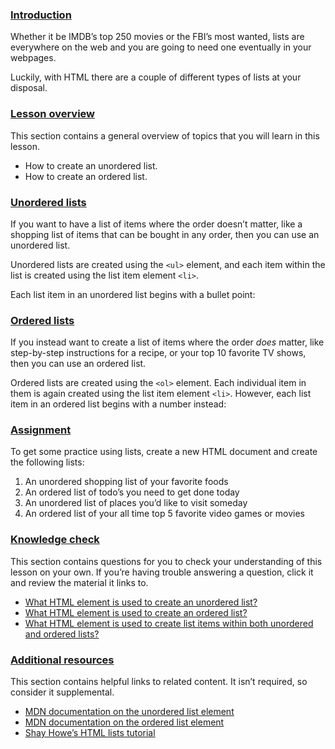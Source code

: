 ### [Introduction](https://www.theodinproject.com/lessons/foundations-lists#introduction)

Whether it be IMDB’s top 250 movies or the FBI’s most wanted, lists are everywhere on the web and you are going to need one eventually in your webpages.

Luckily, with HTML there are a couple of different types of lists at your disposal.

### [Lesson overview](https://www.theodinproject.com/lessons/foundations-lists#lesson-overview)

This section contains a general overview of topics that you will learn in this lesson.

- How to create an unordered list.
- How to create an ordered list.

### [Unordered lists](https://www.theodinproject.com/lessons/foundations-lists#unordered-lists)

If you want to have a list of items where the order doesn’t matter, like a shopping list of items that can be bought in any order, then you can use an unordered list.

Unordered lists are created using the `<ul>` element, and each item within the list is created using the list item element `<li>`.

Each list item in an unordered list begins with a bullet point:

### [Ordered lists](https://www.theodinproject.com/lessons/foundations-lists#ordered-lists)

If you instead want to create a list of items where the order _does_ matter, like step-by-step instructions for a recipe, or your top 10 favorite TV shows, then you can use an ordered list.

Ordered lists are created using the `<ol>` element. Each individual item in them is again created using the list item element `<li>`. However, each list item in an ordered list begins with a number instead:

### [Assignment](https://www.theodinproject.com/lessons/foundations-lists#assignment)

To get some practice using lists, create a new HTML document and create the following lists:

1. An unordered shopping list of your favorite foods
2. An ordered list of todo’s you need to get done today
3. An unordered list of places you’d like to visit someday
4. An ordered list of your all time top 5 favorite video games or movies

### [Knowledge check](https://www.theodinproject.com/lessons/foundations-lists#knowledge-check)

This section contains questions for you to check your understanding of this lesson on your own. If you’re having trouble answering a question, click it and review the material it links to.

- [What HTML element is used to create an unordered list?](https://www.theodinproject.com/lessons/foundations-lists#unordered-lists)
- [What HTML element is used to create an ordered list?](https://www.theodinproject.com/lessons/foundations-lists#ordered-lists)
- [What HTML element is used to create list items within both unordered and ordered lists?](https://www.theodinproject.com/lessons/foundations-lists#li)

### [Additional resources](https://www.theodinproject.com/lessons/foundations-lists#additional-resources)

This section contains helpful links to related content. It isn’t required, so consider it supplemental.

- [MDN documentation on the unordered list element](https://developer.mozilla.org/en-US/docs/Web/HTML/Element/ul)
- [MDN documentation on the ordered list element](https://developer.mozilla.org/en-US/docs/Web/HTML/Element/ol)
- [Shay Howe’s HTML lists tutorial](https://learn.shayhowe.com/html-css/creating-lists/)